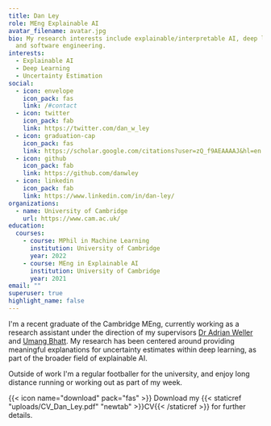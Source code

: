 ```yaml
---
title: Dan Ley
role: MEng Explainable AI
avatar_filename: avatar.jpg
bio: My research interests include explainable/interpretable AI, deep learning
  and software engineering.
interests:
  - Explainable AI
  - Deep Learning
  - Uncertainty Estimation
social:
  - icon: envelope
    icon_pack: fas
    link: /#contact
  - icon: twitter
    icon_pack: fab
    link: https://twitter.com/dan_w_ley
  - icon: graduation-cap
    icon_pack: fas
    link: https://scholar.google.com/citations?user=zQ_f9AEAAAAJ&hl=en
  - icon: github
    icon_pack: fab
    link: https://github.com/danwley
  - icon: linkedin
    icon_pack: fab
    link: https://www.linkedin.com/in/dan-ley/
organizations:
  - name: University of Cambridge
    url: https://www.cam.ac.uk/
education:
  courses:
    - course: MPhil in Machine Learning
      institution: University of Cambridge
      year: 2022
    - course: MEng in Explainable AI
      institution: University of Cambridge
      year: 2021
email: ""
superuser: true
highlight_name: false
---
```

I'm a recent graduate of the Cambridge MEng, currently working as a research assistant under the direction of my supervisors [Dr Adrian Weller](http://mlg.eng.cam.ac.uk/adrian/) and [Umang Bhatt](https://umangsbhatt.github.io/). My research has been centered around providing meaningful explanations for uncertainty estimates within deep learning, as part of the broader field of explainable AI.

Outside of work I'm a regular footballer for the university, and enjoy long distance running or working out as part of my week.

{{< icon name="download" pack="fas" >}} Download my {{< staticref "uploads/CV_Dan_Ley.pdf" "newtab" >}}CV{{< /staticref >}} for further details.
